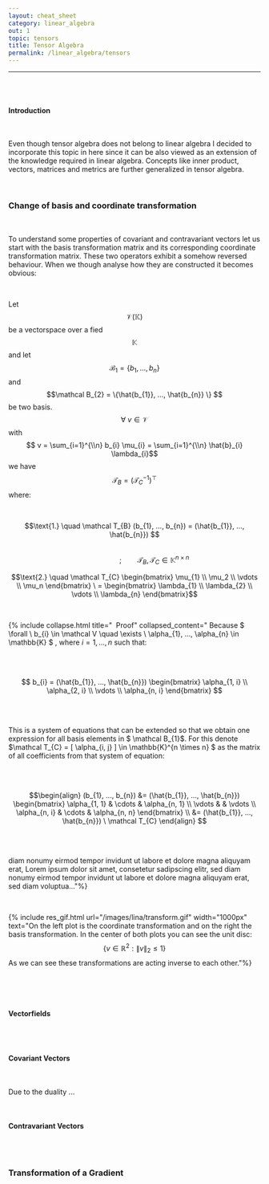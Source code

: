 ```yaml
---
layout: cheat_sheet
category: linear_algebra
out: 1
topic: tensors
title: Tensor Algebra
permalink: /linear_algebra/tensors
---
```


_____________________________________________________________________________________________________________________________________

<br/>

<br/>

#### Introduction

<br/>

Even though tensor algebra does not belong to linear algebra I decided to incorporate this topic in here since it can be 
also viewed as an extension of the knowledge required in linear algebra. Concepts like inner product, vectors, matrices and
metrics are further generalized in tensor algebra.

<br>

### Change of basis and coordinate transformation

<br/>

To understand some properties of covariant and contravariant vectors let us start with the basis transformation matrix and its
corresponding coordinate transformation matrix. These two operators exhibit a somehow reversed behaviour. When we though analyse 
how they are constructed it becomes obvious:

<br/>

Let $$\mathcal V (\mathbb{K}) $$ be a vectorspace over a fied $$\mathbb{K} $$ and let $$\mathcal B_{1} = \{b_{1}, ..., b_{n} \} $$ 
and $$\mathcal B_{2} = \{\hat{b_{1}}, ..., \hat{b_{n}} \} $$  be two basis. <br>
$$ \forall \ v \in \mathcal V $$  with $$ v = \sum_{i=1}^{\\n} b_{i} \mu_{i} = \sum_{i=1}^{\\n} \hat{b}_{i} \lambda_{i}$$
we have $$ \mathcal T_{B} = (\mathcal T_{C}^{-1})^\top $$ where:

<br>

$$\text{1.} \quad \mathcal T_{B} (b_{1}, ..., b_{n}) = (\hat{b_{1}}, ..., \hat{b_{n}})  $$ 

$$\qquad \qquad \qquad \qquad \qquad \qquad \qquad \qquad \qquad \qquad \qquad \qquad \qquad \qquad \qquad \qquad \qquad \qquad ;  \qquad  \mathcal T_{B}, \mathcal T_{C} \in \mathbb{K}^{n \times n}  $$ 

$$\text{2.} \quad \mathcal T_{C} \begin{bmatrix} \mu_{1} \\ \mu_2 \\ \vdots \\ \mu_n \end{bmatrix} \ = \begin{bmatrix} \lambda_{1} \\ \lambda_{2} \\ \vdots \\ \lambda_{n} \end{bmatrix}$$ 

<br>

{% include collapse.html title="&nbsp; Proof"  collapsed_content="
Because $ \forall \ b_{i} \in \mathcal V  \quad \exists \ \alpha_{1}, ..., \alpha_{n} \in \mathbb{K} $ , where $i = 1, ..., n$ such that: 

<br/>

<br/>

$$ b_{i} = (\hat{b_{1}}, ..., \hat{b_{n}})  \begin{bmatrix} \alpha_{1, i} \\ \alpha_{2, i} \\ \vdots \\ \alpha_{n, i} \end{bmatrix} $$

<br/>

<br/>

This is a system of equations that can be extended so that we obtain one expression for all basis elements in $ \mathcal B_{1}$. For this denote $\mathcal T_{C} = [ \alpha_{i, j} ] \in \mathbb{K}^{n \times n} $ 
as the matrix of all coefficients from that system of equation:

<br/>

<br/>

$$\begin{align} (b_{1}, ..., b_{n}) &= (\hat{b_{1}}, ..., \hat{b_{n}}) \begin{bmatrix} \alpha_{1, 1} &  \cdots & \alpha_{n, 1} \\ \vdots & & \vdots \\ \alpha_{n, i} & \cdots & \alpha_{n, n}  \end{bmatrix} \\
            &= (\hat{b_{1}}, ..., \hat{b_{n}}) \ \mathcal T_{C} \end{align} $$

<br/>

<br/>

diam nonumy eirmod tempor invidunt ut labore et dolore magna aliquyam erat, Lorem ipsum dolor sit amet, consetetur 
sadipscing elitr, sed diam nonumy eirmod tempor invidunt ut labore et dolore magna aliquyam erat, sed diam voluptua..."%}

<br/>

{% include res_gif.html url="/images/lina/transform.gif"  width="1000px" text="On the left plot is the coordinate 
transformation and on the right the basis transformation. In the center of both plots you can see the unit disc:
$$\{ v \in \mathbb{R}^{2} : \| v \|_2 \leq 1 \}$$ As we can see these transformations are acting inverse to each other."%}


<br/>

<br/>

<br/>

#### Vectorfields

<br/>

<br/>

#### Covariant Vectors

<br/>

Due to the duality ...

<br/>

#### Contravariant Vectors

<br/>

<br/>

### Transformation of a Gradient


<br/>

<br/>

